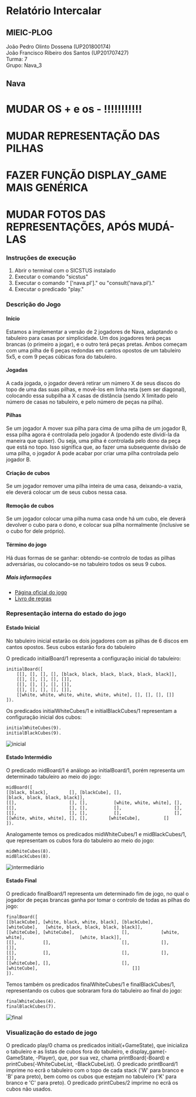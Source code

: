 # Relatório Intercalar
## MIEIC-PLOG

João Pedro Olinto Dossena (UP201800174)  
João Francisco Ribeiro dos Santos (UP201707427)  
Turma: 7  
Grupo: Nava_3  

## Nava


# MUDAR OS + e os - !!!!!!!!!!!
# MUDAR REPRESENTAÇÃO DAS PILHAS
# FAZER FUNÇÃO DISPLAY_GAME MAIS GENÉRICA
# MUDAR FOTOS DAS REPRESENTAÇÕES, APÓS MUDÁ-LAS

### Instruções de execução
1. Abrir o terminal com o SICSTUS instalado
2. Executar o comando "sicstus"
3. Executar o comando " ['nava.pl']." ou "consult('nava.pl')."
4. Executar o predicado "play."

### Descrição do Jogo
#### Início
Estamos a implementar a versão de 2 jogadores de Nava, adaptando o tabuleiro para casas por simplicidade. Um dos jogadores terá peças brancas (o primeiro a jogar), e o outro terá peças pretas. Ambos começam com uma pilha de 6 peças redondas em cantos opostos de um tabuleiro 5x5, e com 9 peças cúbicas fora do tabuleiro.
#### Jogadas
A cada jogada, o jogador deverá retirar um número X de seus discos do topo de uma das suas pilhas, e movê-los em linha reta (sem ser diagonal), colocando essa subpilha a X casas de distância (sendo X limitado pelo número de casas no tabuleiro, e pelo número de peças na pilha).
#### Pilhas
Se um jogador A mover sua pilha para cima de uma pilha de um jogador B, essa pilha agora é controlada pelo jogador A (podendo este dividí-la da maneira que quiser). Ou seja, uma pilha é controlada pelo dono da peça que está no topo. Isso significa que, ao fazer uma subsequente divisão de uma pilha, o jogador A pode acabar por criar uma pilha controlada pelo jogador B.
#### Criação de cubos
Se um jogador remover uma pilha inteira de uma casa, deixando-a vazia, ele deverá colocar um de seus cubos nessa casa.
#### Remoção de cubos
Se um jogador colocar uma pilha numa casa onde há um cubo, ele deverá devolver o cubo para o dono, e colocar sua pilha normalmente (inclusive se o cubo for dele próprio).
#### Término do jogo
Há duas formas de se ganhar: obtendo-se controlo de todas as pilhas adversárias, ou colocando-se no tabuleiro todos os seus 9 cubos. 

##### Mais informações
- [Página oficial do jogo](https://boardgamegeek.com/boardgame/250491/nava)  
- [Livro de regras](./Nava_Final_Rule_Sheet_-_David_Cordell.pdf)

### Representação interna do estado do jogo

#### Estado Inicial
No tabuleiro inicial estarão os dois jogadores com as pilhas de 6 discos em cantos opostos. Seus cubos estarão fora do tabuleiro

O predicado initialBoard/1 representa a configuração inicial do tabuleiro:

	initialBoard([
		[[], [], [], [], [black, black, black, black, black, black]],
		[[], [], [], [], []],
		[[], [], [], [], []],
		[[], [], [], [], []],
		[[white, white, white, white, white, white], [], [], [], []]
	]).

Os predicados initialWhiteCubes/1 e initialBlackCubes/1 representam a configuração inicial dos cubos:

	initialWhiteCubes(9).
	initialBlackCubes(9).

![inicial](./imgs/initial.png "Estado Inicial")

#### Estado Intermédio
O predicado midBoard/1 é análogo ao initialBoard/1, porém representa um determinado tabuleiro ao meio do jogo:

	midBoard([
    [[black, black],        [], [blackCube], [],                    [black, black, black, black]],
    [[],                    [], [],          [white, white, white], [],
    [[],                    [], [],          [],                    [],
    [[],                    [], [],          [],                    [],
    [[white, white, white], [], [],        [whiteCube],       	[]
    ]).

Analogamente temos os predicados midWhiteCubes/1 e midBlackCubes/1, que representam os cubos fora do tabuleiro ao meio do jogo:

	midWhiteCubes(8).
	midBlackCubes(8).

![intermediário](./imgs/intermediate.png "Estado Intermediário")


#### Estado Final
O predicado finalBoard/1 representa um determinado fim de jogo, no qual o jogador de peças brancas ganha por tomar o controlo de todas as pilhas do jogo:

	finalBoard([
    [[blackCube], [white, black, white, black], [blackCube],   [whiteCube],   [white, black, black, black, black]],
    [[whiteCube], [whiteCube],                  [],            [white, white],                     [white, black]],
    [[],          [],                           [],            [],                                             []],
    [[],          [],                           [],            [],                                             []],
    [[whiteCube], [],                           [],            [whiteCube],                                    []]
    ]).

Temos também os predicados finalWhiteCubes/1 e finalBlackCubes/1, representando os cubos que sobraram fora do tabuleiro ao final do jogo:

	finalWhiteCubes(4).
	finalBlackCubes(7).

![final](./imgs/final.png "Estado Final")


### Visualização do estado de jogo
O predicado play/0 chama os predicados initial(+GameState), que inicializa o tabuleiro e as listas de cubos fora do tabuleiro, e display_game(-GameState, -Player), que, por sua vez, chama printBoard(-Board) e printCubes(-WhiteCubeList, -BlackCubeList). O predicado printBoard/1 imprime no ecrã o tabuleiro com o topo de cada stack ('W' para branco e 'B' para preto), bem como os cubos que estejam no tabuleiro ('K' para branco e 'C' para preto). O predicado printCubes/2 imprime no ecrã os cubos não usados.
